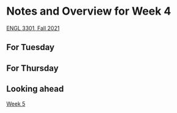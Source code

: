 # Notes and Overview for Week 4
[ENGL 3301, Fall 2021](../calendar.html)

## For Tuesday

## For Thursday

## Looking ahead

[Week 5](week-05-notes)
